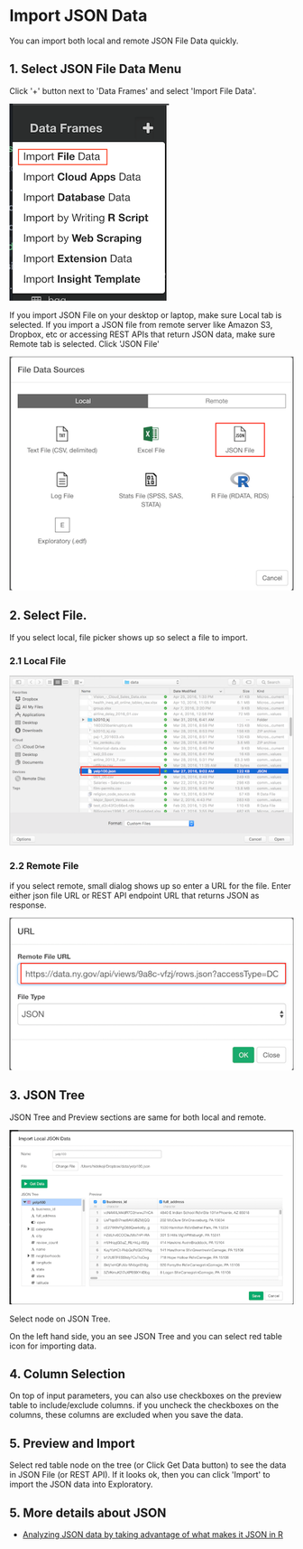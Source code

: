 # Import JSON Data

You can import both local and remote JSON File Data quickly.

## 1. Select JSON File Data Menu

Click '+' button next to 'Data Frames' and select 'Import File Data'.

![](images/import-file-data.png)

If you import JSON File on your desktop or laptop, make sure Local tab is selected. If you import a JSON file from remote server like Amazon S3, Dropbox, etc or accessing REST APIs that return JSON data, make sure Remote tab is selected. Click 'JSON File'

![](images/json-select.png)

## 2. Select File.
If you select local, file picker shows up so select a file to import.
### 2.1 Local File

![](images/local-file-picker-json.png)

### 2.2 Remote File
if you select remote, small dialog shows up so enter a URL for the file. Enter either json file URL or REST API endpoint URL that returns JSON as response.

![](images/import-remote-json-url.png)


## 3. JSON Tree

JSON Tree and Preview sections are same for both local and remote.

![](images/import-json-dialog.png)

Select node on JSON Tree.

On the left hand side, you an see JSON Tree and you can select red table icon for importing data.


## 4. Column Selection

On top of input parameters, you can also use checkboxes on the preview table to include/exclude columns. if you uncheck the checkboxes on the columns, these columns are excluded when you save the data. 

## 5. Preview and Import

Select red table node on the tree (or Click Get Data button) to see the data in JSON File (or REST API). If it looks ok, then you can click 'Import' to import the JSON data into Exploratory.

## 5. More details about JSON

* [Analyzing JSON data by taking advantage of what makes it JSON in R](https://blog.exploratory.io/analyzing-json-data-by-taking-advantage-of-the-structure-in-r-1e0508e30117)
